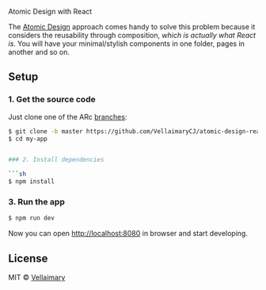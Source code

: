 Atomic Design with React

The [Atomic Design](http://bradfrost.com/blog/post/atomic-web-design/) approach comes handy to solve this problem because it considers the reusability through composition, *which is actually what React is*. You will have your minimal/stylish components in one folder, pages in another and so on.

## Setup

### 1. Get the source code

Just clone one of the ARc [branches](#branches):
```sh
$ git clone -b master https://github.com/VellaimaryCJ/atomic-design-react my-app
$ cd my-app


### 2. Install dependencies

```sh
$ npm install
```

### 3. Run the app

```sh
$ npm run dev
```

Now you can open [http://localhost:8080](http://localhost:3000) in browser and start developing.



## License

MIT © [Vellaimary](https://github.com/VellaimaryCJ/atomic-design-react)
